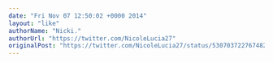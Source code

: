 ```yaml
---
date: "Fri Nov 07 12:50:02 +0000 2014"
layout: "like"
authorName: "Nicki."
authorUrl: "https://twitter.com/NicoleLucia27"
originalPost: "https://twitter.com/NicoleLucia27/status/530703722767482880"
---
```

